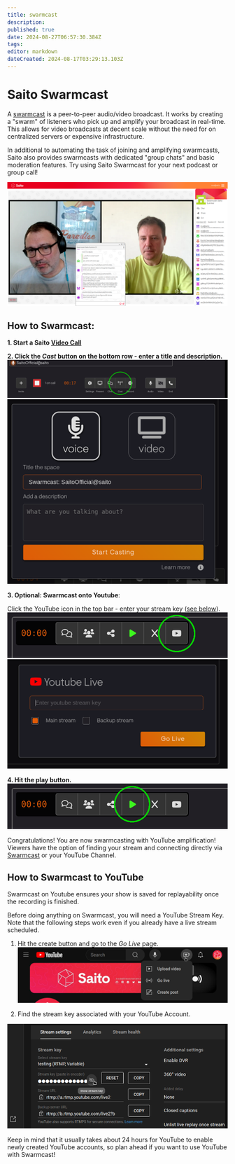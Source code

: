 ```yaml
---
title: swarmcast
description: 
published: true
date: 2024-08-27T06:57:30.384Z
tags: 
editor: markdown
dateCreated: 2024-08-17T03:29:13.103Z
---
```


# Saito Swarmcast

A [swarmcast](https://saito.io/swarmcast) is a peer-to-peer audio/video broadcast. It works by creating a "swarm" of listeners who pick up and amplify your broadcast in real-time. This allows for video broadcasts at decent scale without the need for on centralized servers or expensive infrastructure.

In additional to automating the task of joining and amplifying swarmcasts, Saito also provides swarmcasts with dedicated "group chats" and basic moderation features. Try using Saito Swarmcast for your next podcast or group call!

![swarmcast-chat.png](/swarmcast-chat.png)

## How to Swarmcast:

**1. Start a Saito [Video Call](https://saito.io/videocall/)**

**2. Click the *Cast* button on the bottom row - enter a title and description.**
![step1-cast-circle.png](/step1-cast-circle.png)
![step2-namecast.png](/step2-namecast.png)


**3. Optional: Swarmcast onto Youtube**:

Click the YouTube icon in the top bar - enter your stream key (<a href="#yt">see below</a>).
![step3-youtube-button-circled.png](/step3-youtube-button-circled.png)
![step4-enterkey.png](/step4-enterkey.png)

**4. Hit the play button.**
![step3-youtube-button-circle-start.png](/step3-youtube-button-circle-start.png)

Congratulations! You are now swarmcasting with YouTube amplification! Viewers have the option of finding your stream and connecting directly via [Swarmcast](https://saito.io/swarmcast) or your YouTube Channel. 


## <div id="yt"> How to Swarmcast to YouTube </div>

Swarmcast on Youtube ensures your show is saved for replayability once the recording is finished.

Before doing anything on Swarmcast, you will need a YouTube Stream Key. Note that the following steps work even if you already have a live stream scheduled.

1. Hit the create button and go to the *Go Live* page.
![yt-stream-key.png](/yt-stream-key.png)

2. Find the stream key associated with your YouTube Account.

![step2-streamkey.png](/step2-streamkey.png)


Keep in mind that it usually takes about 24 hours for YouTube to enable newly created YouTube accounts, so plan ahead if you want to use YouTube with Swarmcast!

